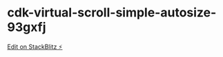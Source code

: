 # cdk-virtual-scroll-simple-autosize-93gxfj

[Edit on StackBlitz ⚡️](https://stackblitz.com/edit/cdk-virtual-scroll-simple-autosize-93gxfj)